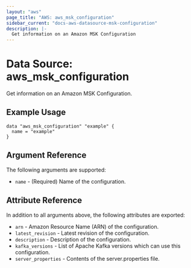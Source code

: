 ```yaml
---
layout: "aws"
page_title: "AWS: aws_msk_configuration"
sidebar_current: "docs-aws-datasource-msk-configuration"
description: |-
  Get information on an Amazon MSK Configuration
---
```


# Data Source: aws_msk_configuration

Get information on an Amazon MSK Configuration.

## Example Usage

```hcl
data "aws_msk_configuration" "example" {
  name = "example"
}
```

## Argument Reference

The following arguments are supported:

* `name` - (Required) Name of the configuration.

## Attribute Reference

In addition to all arguments above, the following attributes are exported:

* `arn` - Amazon Resource Name (ARN) of the configuration.
* `latest_revision` - Latest revision of the configuration.
* `description` - Description of the configuration.
* `kafka_versions` - List of Apache Kafka versions which can use this configuration.
* `server_properties` - Contents of the server.properties file.
